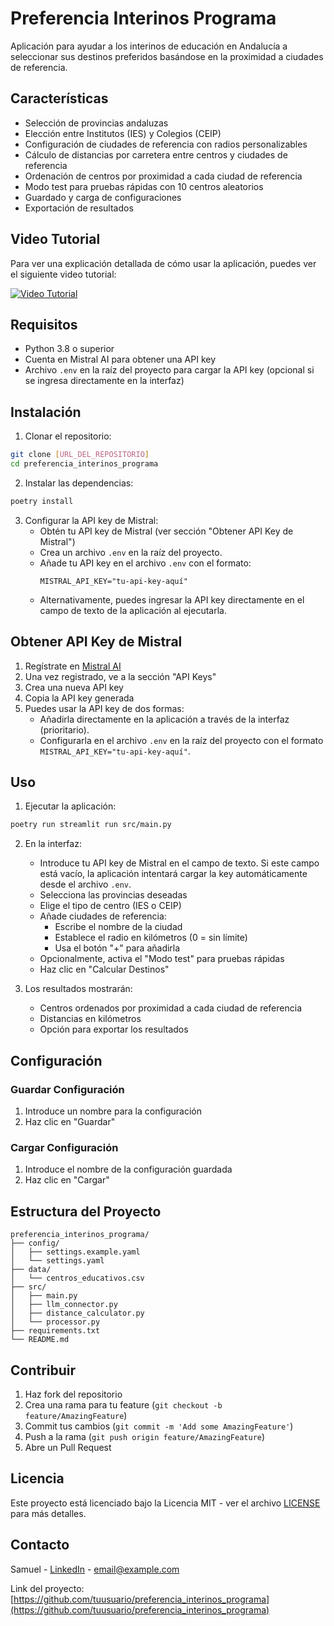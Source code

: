 # Preferencia Interinos Programa

Aplicación para ayudar a los interinos de educación en Andalucía a seleccionar sus destinos preferidos basándose en la proximidad a ciudades de referencia.

## Características

- Selección de provincias andaluzas
- Elección entre Institutos (IES) y Colegios (CEIP)
- Configuración de ciudades de referencia con radios personalizables
- Cálculo de distancias por carretera entre centros y ciudades de referencia
- Ordenación de centros por proximidad a cada ciudad de referencia
- Modo test para pruebas rápidas con 10 centros aleatorios
- Guardado y carga de configuraciones
- Exportación de resultados

## Video Tutorial

Para ver una explicación detallada de cómo usar la aplicación, puedes ver el siguiente video tutorial:

[![Video Tutorial](https://img.youtube.com/vi/1iMq3vuc5gM/0.jpg)](https://youtu.be/1iMq3vuc5gM)

## Requisitos

- Python 3.8 o superior
- Cuenta en Mistral AI para obtener una API key
- Archivo `.env` en la raíz del proyecto para cargar la API key (opcional si se ingresa directamente en la interfaz)

## Instalación

1. Clonar el repositorio:
```bash
git clone [URL_DEL_REPOSITORIO]
cd preferencia_interinos_programa
```

2. Instalar las dependencias:
```bash
poetry install
```

3. Configurar la API key de Mistral:
   - Obtén tu API key de Mistral (ver sección "Obtener API Key de Mistral")
   - Crea un archivo `.env` en la raíz del proyecto.
   - Añade tu API key en el archivo `.env` con el formato:
     ```
     MISTRAL_API_KEY="tu-api-key-aquí"
     ```
   - Alternativamente, puedes ingresar la API key directamente en el campo de texto de la aplicación al ejecutarla.

## Obtener API Key de Mistral

1. Regístrate en [Mistral AI](https://console.mistral.ai/)
2. Una vez registrado, ve a la sección "API Keys"
3. Crea una nueva API key
4. Copia la API key generada
5. Puedes usar la API key de dos formas:
   - Añadirla directamente en la aplicación a través de la interfaz (prioritario).
   - Configurarla en el archivo `.env` en la raíz del proyecto con el formato `MISTRAL_API_KEY="tu-api-key-aquí"`.

## Uso

1. Ejecutar la aplicación:
```bash
poetry run streamlit run src/main.py
```

2. En la interfaz:
   - Introduce tu API key de Mistral en el campo de texto. Si este campo está vacío, la aplicación intentará cargar la key automáticamente desde el archivo `.env`.
   - Selecciona las provincias deseadas
   - Elige el tipo de centro (IES o CEIP)
   - Añade ciudades de referencia:
     - Escribe el nombre de la ciudad
     - Establece el radio en kilómetros (0 = sin límite)
     - Usa el botón "+" para añadirla
   - Opcionalmente, activa el "Modo test" para pruebas rápidas
   - Haz clic en "Calcular Destinos"

3. Los resultados mostrarán:
   - Centros ordenados por proximidad a cada ciudad de referencia
   - Distancias en kilómetros
   - Opción para exportar los resultados

## Configuración

### Guardar Configuración
1. Introduce un nombre para la configuración
2. Haz clic en "Guardar"

### Cargar Configuración
1. Introduce el nombre de la configuración guardada
2. Haz clic en "Cargar"

## Estructura del Proyecto

```
preferencia_interinos_programa/
├── config/
│   ├── settings.example.yaml
│   └── settings.yaml
├── data/
│   └── centros_educativos.csv
├── src/
│   ├── main.py
│   ├── llm_connector.py
│   ├── distance_calculator.py
│   └── processor.py
├── requirements.txt
└── README.md
```

## Contribuir

1. Haz fork del repositorio
2. Crea una rama para tu feature (`git checkout -b feature/AmazingFeature`)
3. Commit tus cambios (`git commit -m 'Add some AmazingFeature'`)
4. Push a la rama (`git push origin feature/AmazingFeature`)
5. Abre un Pull Request

## Licencia

Este proyecto está licenciado bajo la Licencia MIT - ver el archivo [LICENSE](LICENSE) para más detalles.

## Contacto

Samuel - [LinkedIn](https://www.linkedin.com/in/samuel-mart%C3%ADn-fonseca-74014b17/) - email@example.com

Link del proyecto: [https://github.com/tuusuario/preferencia_interinos_programa](https://github.com/tuusuario/preferencia_interinos_programa)
